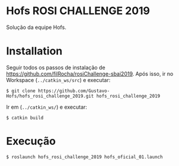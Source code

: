 # Hofs ROSI CHALLENGE 2019

Solução da equipe Hofs.

# Installation

Seguir todos os passos de instalação de https://github.com/filRocha/rosiChallenge-sbai2019.
Após isso, ir no Workspace (`../catkin_ws/src`) e executar:

```
$ git clone https://github.com/Gustavo-Hofs/hofs_rosi_challenge_2019.git hofs_rosi_challenge_2019
```

Ir em (`../catkin_ws/`) e executar:

```
$ catkin build
```

# Execução

```
$ roslaunch hofs_rosi_challenge_2019 hofs_oficial_01.launch
```
